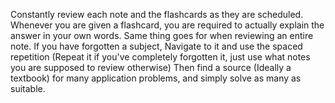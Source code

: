 Constantly review each note and the flashcards as they are scheduled.
Whenever you are given a flashcard, you are required to actually explain the answer in your own words. Same thing goes for when reviewing an entire note. 
If you have forgotten a subject, Navigate to it and use the spaced repetition (Repeat it if you've completely forgotten it, just use what notes you are supposed to review otherwise)
Then find a source (Ideally a textbook) for many application problems, and simply solve as many as suitable. 